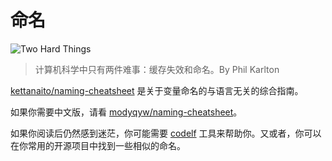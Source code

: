 # 命名

![Two Hard Things](https://unbug.github.io/codelf/images/twohardtings.0db8462a.jpg)

> 计算机科学中只有两件难事：缓存失效和命名。By Phil Karlton

[kettanaito/naming-cheatsheet](https://github.com/kettanaito/naming-cheatsheet) 是关于变量命名的与语言无关的综合指南。

如果你需要中文版，请看 [modyqyw/naming-cheatsheet](https://github.com/ModyQyW/naming-cheatsheet)。

如果你阅读后仍然感到迷茫，你可能需要 [codelf](https://unbug.github.io/codelf/) 工具来帮助你。又或者，你可以在你常用的开源项目中找到一些相似的命名。
